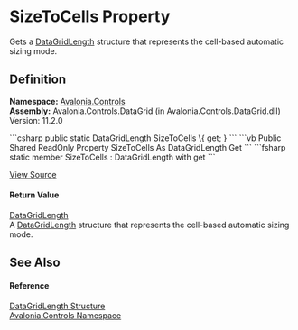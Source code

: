 # SizeToCells Property


Gets a <a href="T_Avalonia_Controls_DataGridLength">DataGridLength</a> structure that represents the cell-based automatic sizing mode.



## Definition
**Namespace:** <a href="N_Avalonia_Controls">Avalonia.Controls</a>  
**Assembly:** Avalonia.Controls.DataGrid (in Avalonia.Controls.DataGrid.dll) Version: 11.2.0

<Tabs groupId="api-code-preview">
<TabItem value="csharp" label="C#">
```csharp
public static DataGridLength SizeToCells \{ get; }
```
</TabItem>
<TabItem value="vb" label="VB">
```vb
Public Shared ReadOnly Property SizeToCells As DataGridLength
	Get
```
</TabItem>
<TabItem value="fsharp" label="F#">
```fsharp
static member SizeToCells : DataGridLength with get
```
</TabItem>
</Tabs>



<a href="https://github.com/AvaloniaUI/Avalonia/tree/master/src/Avalonia.Controls.DataGrid/DataGridLength.cs#L236" title="View the source code">View Source</a>



#### Return Value
<a href="T_Avalonia_Controls_DataGridLength">DataGridLength</a>  
A <a href="T_Avalonia_Controls_DataGridLength">DataGridLength</a> structure that represents the cell-based automatic sizing mode.

## See Also


#### Reference
<a href="T_Avalonia_Controls_DataGridLength">DataGridLength Structure</a>  
<a href="N_Avalonia_Controls">Avalonia.Controls Namespace</a>  
